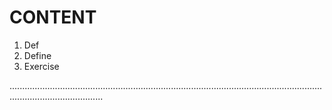 # CONTENT

1. Def
2. Define
3. Exercise

.................................................................................................................................................................
